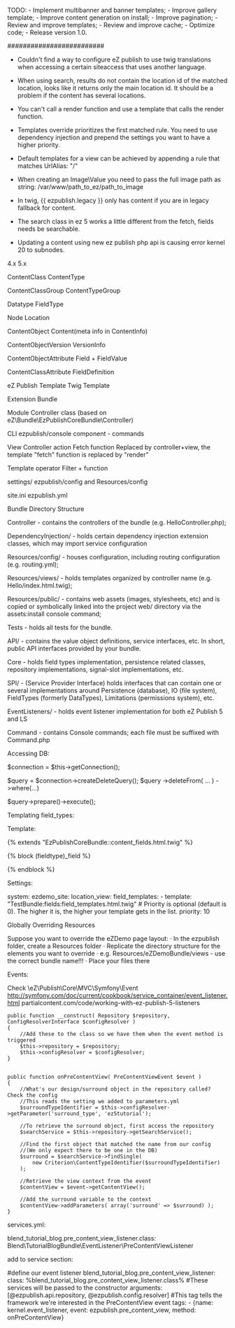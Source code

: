 TODO:
    - Implement multibanner and banner templates;
    - Improve gallery template;
    - Improve content generation on install;
    - Improve pagination;
    - Review and improve templates;
    - Review and improve cache;
    - Optimize code;
    - Release version 1.0.
    
#########################

- Couldn't find a way to configure eZ publish to use twig translations when 
accessing a certain siteaccess that uses another language.

- When using search, results do not contain the location id of the matched 
location, looks like it returns only the main location id. It should be a problem
if the content has several locations.

- You can't call a render function and use a template that calls the render 
function.

- Templates override prioritizes the first matched rule. You need to use 
dependency injection and prepend the settings you want to have a higher priority.

- Default templates for a view can be achieved by appending a rule that matches 
UrlAlias: "/"

- When creating an Image\Value you need to pass the full image path as string:
/var/www/path_to_ez/path_to_image

- In twig, {{ ezpublish.legacy }}  only has content if you are in legacy 
fallback for content.

- The search class in ez 5 works a little different from the fetch, fields needs
be searchable.

- Updating a content using new ez publish php api is causing error kernel 20 to 
subnodes.


4.x                         5.x
  
ContentClass                ContentType	
	
  
ContentClassGroup           ContentTypeGroup	
  
Datatype                    FieldType                	
  
Node                        Location
  
ContentObject               Content(meta info in ContentInfo)
  
ContentObjectVersion        VersionInfo
  
ContentObjectAttribute      Field + FieldValue
  
ContentClassAttribute       FieldDefinition



eZ Publish Template         Twig Template

Extension                   Bundle

Module                      Controller class (based on 
                                eZ\Bundle\EzPublishCoreBundle\Controller)

CLI                         ezpublish/console component - commands

View                        Controller action
Fetch function              Replaced by controller+view, the template "fetch"
                                function is replaced by "render"

Template operator           Filter + function

settings/                   ezpublish/config and Resources/config

site.ini                    ezpublish.yml


Bundle Directory Structure

Controller - contains the controllers of the bundle (e.g. HelloController.php);

DependencyInjection/ - holds certain dependency injection extension classes, which may import service configuration

Resources/config/ - houses configuration, including routing configuration (e.g. routing.yml);

Resources/views/ - holds templates organized by controller name (e.g. Hello/index.html.twig);

Resources/public/ - contains web assets (images, stylesheets, etc) and is copied or symbolically linked into the project web/ directory via the assets:install console command;

Tests - holds all tests for the bundle.

API/ - contains the value object definitions, service interfaces, etc. In short, public API interfaces provided by your bundle.

Core - holds field types implementation, persistence related classes, repository implementations, signal-slot implementations, etc.

SPI/ - (Service Provider Interface) holds interfaces that can contain one or several implementations around Persistence (database), IO (file system), FieldTypes (formerly DataTypes), Limitations (permissions system), etc.

EventListeners/ - holds event listener implementation for both eZ Publish 5 and LS

Command - contains Console commands; each file must be suffixed with Command.php


Accessing DB:

$connection = $this->getConnection();

$query = $connection->createDeleteQuery();
$query
    ->deleteFrom( … )
    ->where(…)

$query->prepare()->execute();


Templating field_types:

Template:

{% extends "EzPublishCoreBundle::content_fields.html.twig" %}

{% block (fieldtype)_field %}

{% endblock %}

Settings:

system:
    ezdemo_site:
        location_view:
            field_templates:
            -
                template: "TestBundle:fields:field_templates.html.twig"
                # Priority is optional (default is 0). The higher it is, the higher your template gets in the list.
                priority: 10

Globally Overriding Resources

Suppose you want to override the eZDemo page layout:
· In the ezpublish folder, create a Resources folder
· Replicate the directory structure for the elements you want to override
· e.g. Resources/eZDemoBundle/views - use the correct bundle name!!!
· Place your files there



Events:

Check \eZ\Publish\Core\MVC\Symfony\Event\
http://symfony.com/doc/current/cookbook/service_container/event_listener.html
partialcontent.com/code/working-with-ez-publish-5-listeners

    public function __construct( Repository $repository, ConfigResolverInterface $configResolver )
    {
        //Add these to the class so we have them when the event method is triggered
        $this->repository = $repository;
        $this->configResolver = $configResolver;
    }


    public function onPreContentView( PreContentViewEvent $event )
    {
        //What's our design/surround object in the repository called? Check the config
        //This reads the setting we added to parameters.yml
        $surroundTypeIdentifier = $this->configResolver->getParameter('surround_type', 'ez5tutorial');
 
        //To retrieve the surround object, first access the repository
        $searchService = $this->repository->getSearchService();
 
        //Find the first object that matched the name from our config
        //(We only expect there to be one in the DB)
        $surround = $searchService->findSingle(
            new Criterion\ContentTypeIdentifier($surroundTypeIdentifier)
        );
 
        //Retrieve the view context from the event
        $contentView = $event->getContentView();
 
        //Add the surround variable to the context
        $contentView->addParameters( array('surround' => $surround) );
    }


services.yml:

blend_tutorial_blog.pre_content_view_listener.class: Blend\TutorialBlogBundle\EventListener\PreContentViewListener

 add to service section:

#define our event listener
blend_tutorial_blog.pre_content_view_listener:
    class: %blend_tutorial_blog.pre_content_view_listener.class%
    #These services will be passed to the constructor
    arguments: [@ezpublish.api.repository, @ezpublish.config.resolver]
    #This tag tells the framework we're interested in the PreContentView event
    tags:
        - {name: kernel.event_listener, event: ezpublish.pre_content_view, method: onPreContentView}